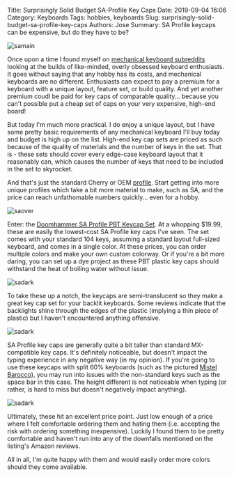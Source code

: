 Title: Surprisingly Solid Budget SA-Profile Key Caps
Date: 2019-09-04 16:06
Category: Keyboards
Tags: hobbies, keyboards
Slug: surprisingly-solid-budget-sa-profile-key-caps
Authors: Jose
Summary: SA Profile keycaps can be expensive, but do they have to be?

![samain]({static}/images/sa-keycaps-main.jpg)

Once upon a time I found myself on [mechanical keyboard subreddits](https://www.reddit.com/r/MechanicalKeyboards/) looking at the builds of like-minded, overly obsessed keyboard enthusiasts. It goes without saying that any hobby has its costs, and mechanical keyboards are no different. Enthusiasts can expect to pay a premium for a keyboard with a unique layout, feature set, or build quality. And yet another premium coudl be paid for key caps of comparable quality... because you can't possible put a cheap set of caps on your very expensive, high-end board!

But today I'm much more practical. I do enjoy a unique layout, but I have some pretty basic requirements of any mechanical keyboard I'll buy today and budget is high up on the list. High-end key cap sets are priced as such because of the quality of materials and the number of keys in the set. That is - these sets should cover every edge-case keyboard layout that it reasonably can, which causes the number of keys that need to be included in the set to skyrocket.

And that's just the standard Cherry or OEM [profile](https://www.reddit.com/r/MechanicalKeyboards/comments/2v9zf5/keycap_profiles/). Start getting into more unique profiles which take a bit more material to make, such as SA, and the price can reach unfathomable numbers quickly... even for a hobby.

![saover]({static}/images/sa-keycaps-over.jpg)

Enter: the [Doomhammer SA Profile PBT Keycap Set](https://www.amazon.com/Doomhammer-Double-Backlit-Keycaps-Switches/dp/B07KX5GXCH/ref=sr_1_1?keywords=sa+profile+keycaps&qid=1567631942&s=gateway&sr=8-1). At a whopping $19.99, these are easily the lowest-cost SA Profile key caps I've seen. The set comes with your standard 104 keys, assuming a standard layout full-sized keyboard, and comes in a single color. At these prices, you can order multiple colors and make your own custom colorway. Or if you're a bit more daring, you can set up a dye project as these PBT plastic key caps should withstand the heat of boiling water without issue. 

![sadark]({static}/images/sa-keycaps-dark.jpg)

To take these up a notch, the keycaps are semi-translucent so they make a great key cap set for your backlit keyboards. Some reviews indicate that the backlights shine through the edges of the plastic (implying a thin piece of plastic) but I haven't encountered anything offensive. 

![sadark]({static}/images/sa-keycaps-profile.jpg)

SA Profile key caps are generally quite a bit taller than standard MX-compatible key caps. It's definitely noticeable, but doesn't impact the typing experience in any negative way (in my opinion). If you're going to use these keycaps with split 60% keyboards (such as the pictured [Mistel Barocco](http://www.mistelkeyboard.com/barocco-series/)), you may run into issues with the non-standard keys such as the space bar in this case. The height different is not noticeable when typing (or rather, is hard to miss but doesn't negatively impact anything).

![sadark]({static}/images/sa-keycaps-close.jpg)

Ultimately, these hit an excellent price point. Just low enough of a price where I felt comfortable ordering them and hating them (i.e. accepting the risk with ordering something inexpensive). Luckily I found them to be pretty comfortable and haven't run into any of the downfalls mentioned on the listing's Amazon reviews.

All in all, I'm quite happy with them and would easily order more colors should they come available.